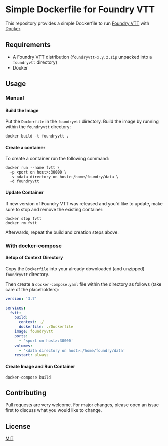 
# Simple Dockerfile for Foundry VTT

This repository provides a simple Dockerfile to run [Foundry VTT](https://foundryvtt.com/) with [Docker](https://www.docker.com/).

## Requirements
- A Foundry VTT distribution (`foundryvtt-x.y.z.zip` unpacked into a `foundryvtt` directory)
- Docker

## Usage

### Manual

#### Build the Image
Put the `Dockerfile` in the `foundryvtt` directory. Build the image by running within the `foundryvtt` directory:
```shell script
docker build -t foundryvtt .
```

#### Create a container
To create a  container run the following command:
```shell script
docker run --name fvtt \
  -p <port on host>:30000 \
  -v <data directory on host>:/home/foundry/data \
  -d foundryvtt
```

#### Update Container
If new version of Foundry VTT was released and you'd like to update, make sure to stop and remove the existing container:
```shell script
docker stop fvtt
docker rm fvtt
```

Afterwards, repeat the build and creation steps above.

### With docker-compose

#### Setup of Context Directory
Copy the `Dockerfile` into your already downloaded (and unzipped) `foundryvtt` directory.

Then create a `docker-compose.yaml` file within the directory as follows (take care of the placeholders):
```yaml
version: '3.7'

services:
  fvtt:
    build:
      context: ./
      dockerfile: ./Dockerfile
    image: foundryvtt
    ports:
      - '<port on host>:30000'
    volumes:
      - '<data directory on host>:/home/foundry/data'
    restart: always
```

#### Create Image and Run Container
```shell script
docker-compose build
```

## Contributing
Pull requests are very welcome. For major changes, please open an issue first to discuss what you would like to change.

## License
[MIT](https://choosealicense.com/licenses/mit/)

